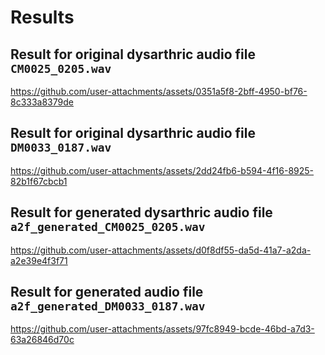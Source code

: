 # Results

## Result for original dysarthric audio file `CM0025_0205.wav`

https://github.com/user-attachments/assets/0351a5f8-2bff-4950-bf76-8c333a8379de

## Result for original dysarthric audio file `DM0033_0187.wav`

https://github.com/user-attachments/assets/2dd24fb6-b594-4f16-8925-82b1f67cbcb1



## Result for generated dysarthric audio file `a2f_generated_CM0025_0205.wav`

https://github.com/user-attachments/assets/d0f8df55-da5d-41a7-a2da-a2e39e4f3f71


## Result for generated audio file `a2f_generated_DM0033_0187.wav`

https://github.com/user-attachments/assets/97fc8949-bcde-46bd-a7d3-63a26846d70c


